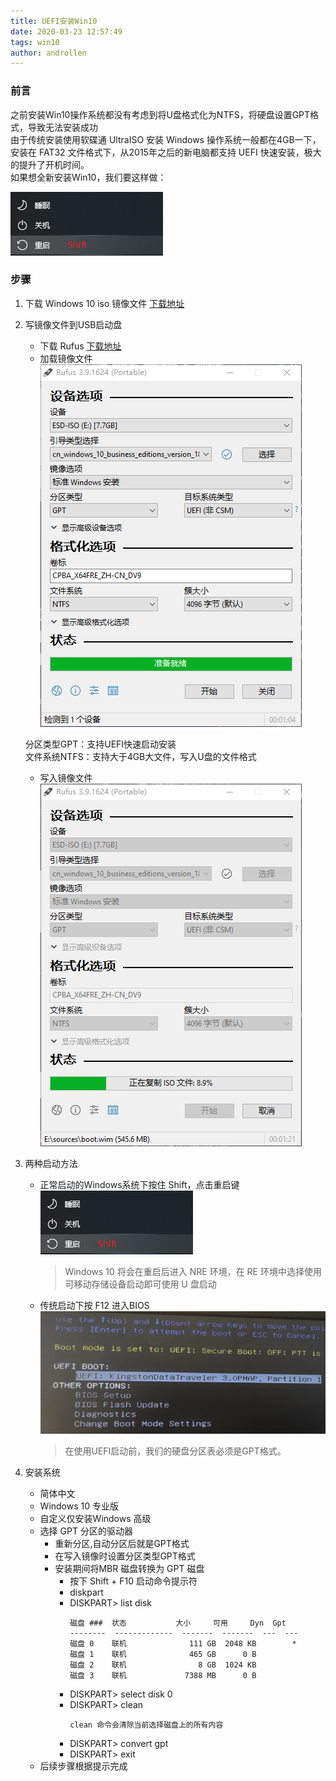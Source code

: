 ```yaml
---
title: UEFI安装Win10
date: 2020-03-23 12:57:49  
tags: win10
author: androllen 
---
```


### 前言
之前安装Win10操作系统都没有考虑到将U盘格式化为NTFS，将硬盘设置GPT格式，导致无法安装成功  
由于传统安装使用软碟通 UltraISO 安装 Windows 操作系统一般都在4GB一下，安装在 FAT32 文件格式下，从2015年之后的新电脑都支持 UEFI 快速安装，极大的提升了开机时间。  
如果想全新安装Win10，我们要这样做：

![](../../assets/20200323140635.png)

### 步骤
1. 下载 Windows 10 iso 镜像文件 [下载地址](https://msdn.itellyou.cn/)
2. 写镜像文件到USB启动盘
   - 下载 Rufus [下载地址](https://rufus.ie/)
   - 加载镜像文件  
      ![](../../assets/20200323132047.png)  

    分区类型GPT：支持UEFI快速启动安装  
    文件系统NTFS：支持大于4GB大文件，写入U盘的文件格式  
   - 写入镜像文件  
      ![](../../assets/20200323135331.png)

3. 两种启动方法  
   - 正常启动的Windows系统下按住 Shift，点击重启键  
    ![](../../assets/20200323140635.png)  

     > Windows 10 将会在重启后进入 NRE 环境，在 RE 环境中选择使用可移动存储设备启动即可使用 U 盘启动
   - 传统启动下按 F12 进入BIOS  
    ![](../../assets/20200323140409.png)  
     > 在使用UEFI启动前，我们的硬盘分区表必须是GPT格式。 

   
    

4. 安装系统
   - 简体中文
   - Windows 10 专业版
   - 自定义仅安装Windows 高级
   - 选择 GPT 分区的驱动器  
      - 重新分区,自动分区后就是GPT格式
      - 在写入镜像时设置分区类型GPT格式
      - 安装期间将MBR 磁盘转换为 GPT 磁盘
        - 按下 Shift + F10 启动命令提示符
        - diskpart
        - DISKPART> list disk
           ```
           磁盘 ###  状态           大小     可用     Dyn  Gpt
           --------  -------------  -------  -------  ---  ---
           磁盘 0    联机              111 GB  2048 KB        *
           磁盘 1    联机              465 GB      0 B
           磁盘 2    联机                8 GB  1024 KB
           磁盘 3    联机             7388 MB      0 B
           ```
        - DISKPART> select disk 0
        - DISKPART> clean 
           ```
           clean 命令会清除当前选择磁盘上的所有内容
           ``` 
        - DISKPART> convert gpt
        - DISKPART> exit
   - 后续步骤根据提示完成


